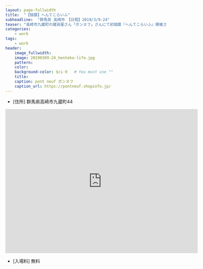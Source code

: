 ```yaml
---
layout: page-fullwidth
title:  "【個展】へんてこらいふ"
subheadline:  "群馬県 高崎市　【日程】2019/3/9-24"
teaser: "高崎市九蔵町の雑貨屋さん「ポンヌフ」さんにて初個展『へんてこらいふ』開催させていただきました！"
categories:
    - work
tags:
    - work
header:
    image_fullwidth:
    image: 20190309-24_henteko-life.jpg
    pattern:
    color:
    background-color: $ci-9   # You must use ""
    title:
    caption: pont neuf ポンヌフ
    caption_url: https://pontneuf.shopinfo.jp/
---
```


* [住所] 群馬県高崎市九蔵町44

<iframe src="https://www.google.com/maps/embed?pb=!1m18!1m12!1m3!1d3214.281779184984!2d139.0043988152768!3d36.32972008004821!2m3!1f0!2f0!3f0!3m2!1i1024!2i768!4f13.1!3m3!1m2!1s0x601e8d7be63ada39%3A0xf569820fd351c449!2z44CSMzcwLTAwNTgg576k6aas55yM6auY5bSO5biC5Lmd6JS155S677yU77yU!5e0!3m2!1sja!2sjp!4v1564201927077!5m2!1sja!2sjp" width="600" height="450" frameborder="0" style="border:0" allowfullscreen></iframe>

* [入場料] 無料
